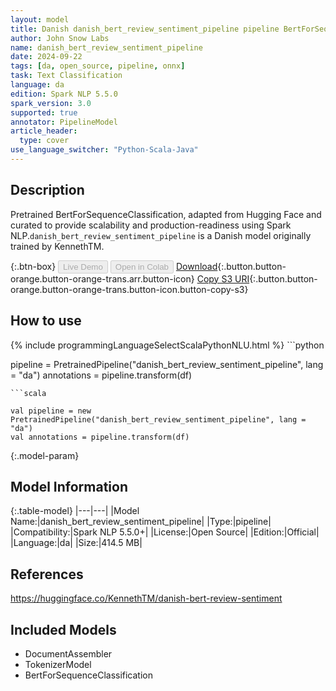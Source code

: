```yaml
---
layout: model
title: Danish danish_bert_review_sentiment_pipeline pipeline BertForSequenceClassification from KennethTM
author: John Snow Labs
name: danish_bert_review_sentiment_pipeline
date: 2024-09-22
tags: [da, open_source, pipeline, onnx]
task: Text Classification
language: da
edition: Spark NLP 5.5.0
spark_version: 3.0
supported: true
annotator: PipelineModel
article_header:
  type: cover
use_language_switcher: "Python-Scala-Java"
---
```


## Description

Pretrained BertForSequenceClassification, adapted from Hugging Face and curated to provide scalability and production-readiness using Spark NLP.`danish_bert_review_sentiment_pipeline` is a Danish model originally trained by KennethTM.

{:.btn-box}
<button class="button button-orange" disabled>Live Demo</button>
<button class="button button-orange" disabled>Open in Colab</button>
[Download](https://s3.amazonaws.com/auxdata.johnsnowlabs.com/public/models/danish_bert_review_sentiment_pipeline_da_5.5.0_3.0_1727029800396.zip){:.button.button-orange.button-orange-trans.arr.button-icon}
[Copy S3 URI](s3://auxdata.johnsnowlabs.com/public/models/danish_bert_review_sentiment_pipeline_da_5.5.0_3.0_1727029800396.zip){:.button.button-orange.button-orange-trans.button-icon.button-copy-s3}

## How to use



<div class="tabs-box" markdown="1">
{% include programmingLanguageSelectScalaPythonNLU.html %}
```python

pipeline = PretrainedPipeline("danish_bert_review_sentiment_pipeline", lang = "da")
annotations =  pipeline.transform(df)   

```
```scala

val pipeline = new PretrainedPipeline("danish_bert_review_sentiment_pipeline", lang = "da")
val annotations = pipeline.transform(df)

```
</div>

{:.model-param}
## Model Information

{:.table-model}
|---|---|
|Model Name:|danish_bert_review_sentiment_pipeline|
|Type:|pipeline|
|Compatibility:|Spark NLP 5.5.0+|
|License:|Open Source|
|Edition:|Official|
|Language:|da|
|Size:|414.5 MB|

## References

https://huggingface.co/KennethTM/danish-bert-review-sentiment

## Included Models

- DocumentAssembler
- TokenizerModel
- BertForSequenceClassification